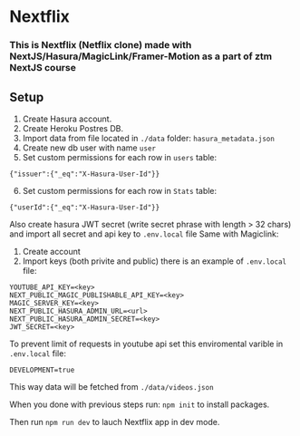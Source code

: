 # Nextflix

### This is Nextflix (Netflix clone) made with NextJS/Hasura/MagicLink/Framer-Motion as a part of ztm NextJS course

## Setup

1. Create Hasura account.
2. Create Heroku Postres DB.
3. Import data from
   file located in `./data` folder: `hasura_metadata.json`
4. Create new db user with name `user`
5. Set custom permissions for each row in `users` table:

```
{"issuer":{"_eq":"X-Hasura-User-Id"}}
```

6. Set custom permissions for each row in `Stats` table:

```
{"userId":{"_eq":"X-Hasura-User-Id"}}
```

Also create hasura JWT secret (write secret phrase with length > 32 chars) and import all secret and api key to `.env.local` file
Same with Magiclink:

1. Create account
2. Import keys (both privite and public)
   there is an example of `.env.local` file:

```
YOUTUBE_API_KEY=<key>
NEXT_PUBLIC_MAGIC_PUBLISHABLE_API_KEY=<key>
MAGIC_SERVER_KEY=<key>
NEXT_PUBLIC_HASURA_ADMIN_URL=<url>
NEXT_PUBLIC_HASURA_ADMIN_SECRET=<key>
JWT_SECRET=<key>
```

To prevent limit of requests in youtube api set this enviromental varible in `.env.local` file:

```
DEVELOPMENT=true
```

This way data will be fetched from `./data/videos.json`

When you done with previous steps run:
`npm init`
to install packages.

Then run `npm run dev` to lauch Nextflix app in dev mode.

